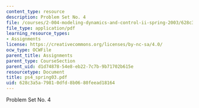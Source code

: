 ```yaml
---
content_type: resource
description: Problem Set No. 4
file: /courses/2-004-modeling-dynamics-and-control-ii-spring-2003/628c3a5a79810dfd8b0680feead18164_ps4_spring03.pdf
file_type: application/pdf
learning_resource_types:
- Assignments
license: https://creativecommons.org/licenses/by-nc-sa/4.0/
ocw_type: OCWFile
parent_title: Assignments
parent_type: CourseSection
parent_uid: d1d74878-54e8-eb22-7c7b-9b71702b615e
resourcetype: Document
title: ps4_spring03.pdf
uid: 628c3a5a-7981-0dfd-8b06-80feead18164
---
```

Problem Set No. 4